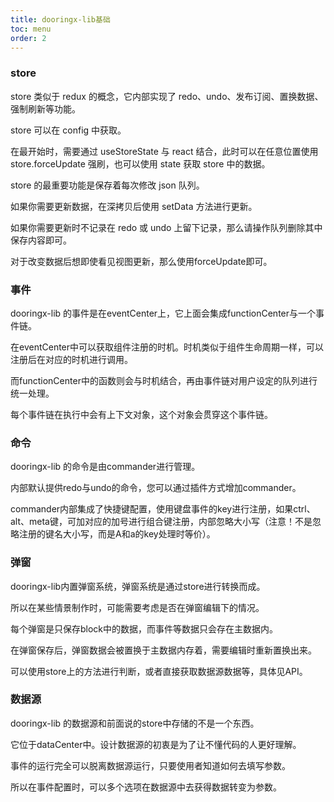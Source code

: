 ```yaml
---
title: dooringx-lib基础
toc: menu
order: 2
---
```



### store

store 类似于 redux 的概念，它内部实现了 redo、undo、发布订阅、置换数据、强制刷新等功能。

store 可以在 config 中获取。

在最开始时，需要通过 useStoreState 与 react 结合，此时可以在任意位置使用 store.forceUpdate 强刷，也可以使用 state 获取 store 中的数据。

store 的最重要功能是保存着每次修改 json  队列。

如果你需要更新数据，在深拷贝后使用 setData 方法进行更新。

如果你需要更新时不记录在 redo 或 undo 上留下记录，那么请操作队列删除其中保存内容即可。

对于改变数据后想即使看见视图更新，那么使用forceUpdate即可。


### 事件

dooringx-lib 的事件是在eventCenter上，它上面会集成functionCenter与一个事件链。

在eventCenter中可以获取组件注册的时机。时机类似于组件生命周期一样，可以注册后在对应的时机进行调用。

而functionCenter中的函数则会与时机结合，再由事件链对用户设定的队列进行统一处理。

每个事件链在执行中会有上下文对象，这个对象会贯穿这个事件链。

### 命令


dooringx-lib 的命令是由commander进行管理。

内部默认提供redo与undo的命令，您可以通过插件方式增加commander。

commander内部集成了快捷键配置，使用键盘事件的key进行注册，如果ctrl、alt、meta键，可加对应的加号进行组合键注册，内部忽略大小写（注意！不是忽略注册的键名大小写，而是A和a的key处理时等价）。

### 弹窗


dooringx-lib内置弹窗系统，弹窗系统是通过store进行转换而成。

所以在某些情景制作时，可能需要考虑是否在弹窗编辑下的情况。

每个弹窗是只保存block中的数据，而事件等数据只会存在主数据内。

在弹窗保存后，弹窗数据会被置换于主数据内存着，需要编辑时重新置换出来。

可以使用store上的方法进行判断，或者直接获取数据源数据等，具体见API。


### 数据源


dooringx-lib 的数据源和前面说的store中存储的不是一个东西。

它位于dataCenter中。设计数据源的初衷是为了让不懂代码的人更好理解。

事件的运行完全可以脱离数据源运行，只要使用者知道如何去填写参数。

所以在事件配置时，可以多个选项在数据源中去获得数据转变为参数。


